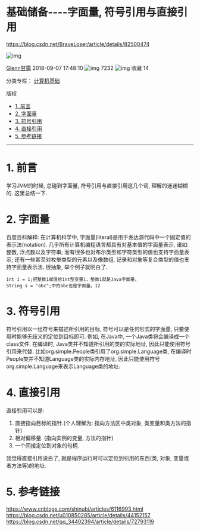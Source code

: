 # 基础储备----字面量, 符号引用与直接引用

https://blog.csdn.net/BraveLoser/article/details/82500474

![img](https://csdnimg.cn/release/phoenix/template/new_img/original.png)

[Glenn甘露](https://me.csdn.net/BraveLoser) 2018-09-07 17:48:10 ![img](https://csdnimg.cn/release/phoenix/template/new_img/articleReadEyes.png) 7232 ![img](https://csdnimg.cn/release/phoenix/template/new_img/tobarCollect.png) 收藏 14



分类专栏： [计算机基础](https://blog.csdn.net/braveloser/category_7992877.html)

版权



- [1. 前言](https://blog.csdn.net/BraveLoser/article/details/82500474#1-前言)
- [2. 字面量](https://blog.csdn.net/BraveLoser/article/details/82500474#2-字面量)
- [3. 符号引用](https://blog.csdn.net/BraveLoser/article/details/82500474#3-符号引用)
- [4. 直接引用](https://blog.csdn.net/BraveLoser/article/details/82500474#4-直接引用)
- [5. 参考链接](https://blog.csdn.net/BraveLoser/article/details/82500474#5-参考链接)



------

# 1. 前言

学习JVM的时候, 总碰到字面量, 符号引用与直接引用这几个词, 理解的迷迷糊糊的. 这里总结一下.

# 2. 字面量

百度百科解释: 在计算机科学中, 字面量(literal)是用于表达源代码中一个固定值的表示法(notation). 几乎所有计算机编程语言都具有对基本值的字面量表示, 诸如: 整数, 浮点数以及字符串; 而有很多也对布尔类型和字符类型的值也支持字面量表示; 还有一些甚至对枚举类型的元素以及像数组, 记录和对象等复合类型的值也支持字面量表示法.
很抽象, 举个例子就明白了.

```
int i = 1;把整数1赋值给int型变量i，整数1就是Java字面量，
String s = "abc";中的abc也是字面量。12
```

# 3. 符号引用

符号引用以一组符号来描述所引用的目标, 符号可以是任何形式的字面量, 只要使用时能够无歧义的定位到目标即可. 例如, 在Java中, 一个Java类将会编译成一个class文件. 在编译时, Java类并不知道所引用的类的实际地址, 因此只能使用符号引用来代替. 比如org.simple.People类引用了org.simple.Language类, 在编译时People类并不知道Language类的实际内存地址, 因此只能使用符号org.simple.Language来表示Language类的地址.

# 4. 直接引用

直接引用可以是:

1. 直接指向目标的指针.(个人理解为: 指向方法区中类对象, 类变量和类方法的指针)
2. 相对偏移量. (指向实例的变量, 方法的指针)
3. 一个间接定位到对象的句柄.

我觉得直接引用说白了, 就是程序运行时可以定位到引用的东西(类, 对象, 变量或者方法等)的地址.

# 5. 参考链接

https://www.cnblogs.com/shinubi/articles/6116993.html
https://blog.csdn.net/u010850285/article/details/44152157
https://blog.csdn.net/qq_34402394/article/details/72793119